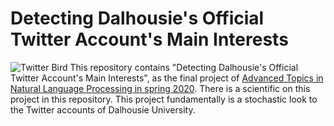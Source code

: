 # Detecting Dalhousie's Official Twitter Account's Main Interests
![Twitter Bird](https://github.com/mirerfangheibi/Adv.-Topics-in-NLP/raw/master/twitterbird.jpg)
This repository contains "Detecting Dalhousie's Official Twitter Account's Main Interests", as the final project of [Advanced Topics in Natural Language Processing in spring 2020](https://web.cs.dal.ca/~vlado/csci6509/). There is a scientific on this project in this repository. This project fundamentally is a stochastic look to the Twitter accounts of Dalhousie University.

